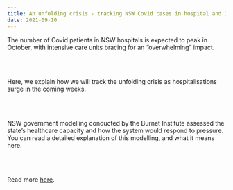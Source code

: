 ```yaml
---
title: An unfolding crisis - tracking NSW Covid cases in hospital and ICU
date: 2021-09-10
---
```


<p>The number of Covid patients in NSW hospitals is expected to peak in October, with intensive care units bracing for an “overwhelming” impact.</p><br><br>

<p>Here, we explain how we will track the unfolding crisis as hospitalisations surge in the coming weeks.</p><br><br>

<p>NSW government modelling conducted by the Burnet Institute assessed the state’s healthcare capacity and how the system would respond to pressure. You can read a detailed explanation of this modelling, and what it means here.</p><br><br>

<p>Read more <a href="https://www.theguardian.com/news/datablog/2021/sep/11/an-unfolding-crisis-tracking-nsw-covid-cases-in-hospital-and-icu">here</a>.</p>